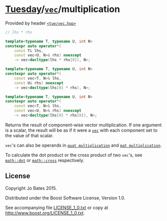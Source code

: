 [Tuesday](../../../README.md)/[`vec`](../../headers/vec.md)/multiplication
==========================================================================
Provided by header [`<tue/vec.hpp>`](../../headers/vec.md)

```c++
// lhs * rhs

template<typename T, typename U, int N>
constexpr auto operator*(
    const T& lhs,
    const vec<U, N>& rhs) noexcept
    -> vec<decltype(lhs * rhs[0]), N>;

template<typename T, typename U, int N>
constexpr auto operator*(
    const vec<T, N>& lhs,
    const U& rhs) noexcept
    -> vec<decltype(lhs[0] * rhs), N>;

template<typename T, typename U, int N>
constexpr auto operator*(
    const vec<T, N>& lhs,
    const vec<U, N>& rhs) noexcept
    -> vec<decltype(lhs[0] * rhs[0]), N>;
```

Returns the result of component-wise vector multiplication. If one argument is a
scalar, the result will be as if it were a [`vec`](../../headers/vec.md) with
each component set to the value of that scalar.

`vec`'s can also be operands in
[`quat multiplication`](../quat/multiplication.md) and
[`mat multiplication`](../mat/multiplication.md).

To calculate the dot product or the cross product of two `vec`'s, see
[`math::dot`](../../functions/math/dot.md) or
[`math::cross`](../../functions/math/cross.md) respectively.

License
-------
Copyright Jo Bates 2015.

Distributed under the Boost Software License, Version 1.0.

See accompanying file [LICENSE_1_0.txt](../../../LICENSE_1_0.txt) or copy at
http://www.boost.org/LICENSE_1_0.txt.
